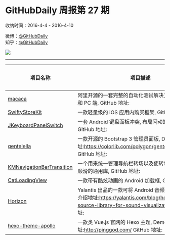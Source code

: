 # GitHubDaily 周报第 27 期

收纳时间：2016-4-4 - 2016-4-10

微博：[@GitHubDaily](https://weibo.com/GitHubDaily)    
知乎：[@GitHubDaily](https://www.zhihu.com/people/githubdaily)

![](https://raw.githubusercontent.com/GitHubDaily/GitHubDaily/master/assets/weixin.png)

---

项目名称 | 项目描述 | 示例图 | 微博
--- | --- | --- | ---
[macaca](status.github_url) | 阿里开源的一套完整的自动化测试解决方案, 支持移动端和 PC 端, GitHub 地址: | ![](http://ww1.sinaimg.cn/large/006fiYtfjw1f2rvh473vej30wr0j2jvx.jpg) | [![](https://raw.githubusercontent.com/GitHubDaily/GitHubDaily/master/assets/sina_logo.png)](https://weibo.com/5722964389/DqlXm1WeO)
[SwiftyStoreKit](status.github_url) | 一款轻量级的 iOS 应用内购买框架, GitHub 地址: | ![](http://ww1.sinaimg.cn/large/006fiYtfjw1f2qpvevihdj30ku11279s.jpg) | [![](https://raw.githubusercontent.com/GitHubDaily/GitHubDaily/master/assets/sina_logo.png)](https://weibo.com/5722964389/Dqcx5EoOY)
[JKeyboardPanelSwitch](status.github_url) | 一套 Android 键盘面板冲突, 布局闪动的处理方案, GitHub 地址: | ![](http://ww4.sinaimg.cn/large/006fiYtfjw1f2pk8fqlwng308w0f8dpj.gif) | [![](https://raw.githubusercontent.com/GitHubDaily/GitHubDaily/master/assets/sina_logo.png)](https://weibo.com/5722964389/Dq36kA3zA)
[gentelella](status.github_url) | 一款开源的 Bootstrap 3 管理员面板, Demo 地址:https://colorlib.com/polygon/gentelella/index.html GitHub 地址: | ![](http://ww1.sinaimg.cn/large/006fiYtfjw1f2oem70sc7j30xc0o9wii.jpg) | [![](https://raw.githubusercontent.com/GitHubDaily/GitHubDaily/master/assets/sina_logo.png)](https://weibo.com/5722964389/DpTFRuZTx)
[KMNavigationBarTransition](status.github_url) | 一个用来统一管理导航栏转场以及使转场动画效果更加顺滑的通用库, GitHub 地址: | ![](http://ww1.sinaimg.cn/large/006fiYtfjw1f2n8zkxfm9g309q0hwwqi.gif) | [![](https://raw.githubusercontent.com/GitHubDaily/GitHubDaily/master/assets/sina_logo.png)](https://weibo.com/5722964389/DpKffeJLT)
[CatLoadingView](status.github_url) | 一款带有酷炫动画的 Android 加载框, GitHub 地址: | ![](http://ww4.sinaimg.cn/large/006fiYtfjw1f2m64acwg5g308u0a2ass.gif) | [![](https://raw.githubusercontent.com/GitHubDaily/GitHubDaily/master/assets/sina_logo.png)](https://weibo.com/5722964389/DpFAZyykz)
[Horizon](status.github_url) | Yalantis 出品的一款可将 Android 音频可视化的库, 项目介绍地址:https://yalantis.com/blog/horizon-open-source-library-for-sound-visualization/ GitHub 地址: | ![](http://ww2.sinaimg.cn/large/006fiYtfjw1f2m3dwky1zj30sg0e80vl.jpg) | [![](https://raw.githubusercontent.com/GitHubDaily/GitHubDaily/master/assets/sina_logo.png)](https://weibo.com/5722964389/DpAP044cn)
[hexo-theme-apollo](status.github_url) | 一款类 Vue.js 官网的 Hexo 主题, Demo 地址:http://pinggod.com/ GitHub 地址: | ![](http://ww3.sinaimg.cn/large/006fiYtfjw1f2kxru1a3ej31hk1c4ajj.jpg) | [![](https://raw.githubusercontent.com/GitHubDaily/GitHubDaily/master/assets/sina_logo.png)](https://weibo.com/5722964389/DproBa1Dl)
